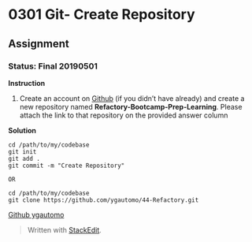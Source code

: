 # 0301 Git- Create Repository
## Assignment
### Status: Final 20190501

**Instruction**

 1. Create an account on [Github](https://github.com/) (if you didn’t have already) and create a new repository named **Refactory-Bootcamp-Prep-Learning**. Please attach the link to that repository on the provided answer column

**Solution**
```Git Config
cd /path/to/my/codebase
git init
git add .
git commit -m "Create Repository"

OR

cd /path/to/my/codebase
git clone https://github.com/ygautomo/44-Refactory.git
```
[Github ygautomo](https://github.com/ygautomo/44-Refactory)

> Written with [StackEdit](https://stackedit.io/).